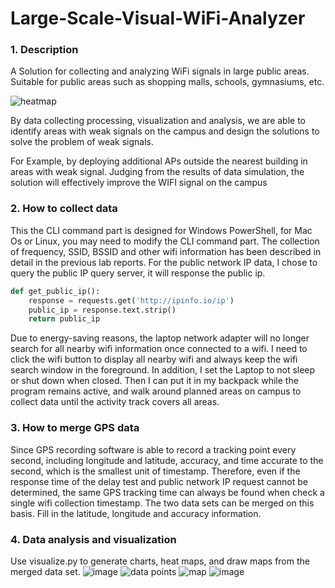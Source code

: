 # Large-Scale-Visual-WiFi-Analyzer

### 1. Description

A Solution for collecting and analyzing WiFi signals in large public areas. Suitable for public areas such as shopping malls, schools, gymnasiums, etc.

![heatmap](https://github.com/Nilyang404/Visual-WiFi-Analyzer/assets/63556313/65564109-f325-4c9a-94cb-c505fa4304fd)

By data collecting processing, visualization and analysis, we are able to  identify areas with weak signals on the campus and design the solutions to solve the problem of weak signals.

For Example, by deploying additional APs outside the nearest building in areas with weak signal. Judging from the results of data simulation, the solution will effectively improve the WIFI signal on the campus

### 2. How to collect data
This the CLI command part is designed for Windows PowerShell, for Mac Os or Linux, you may need to modify the CLI command part.
The collection of frequency, SSID, BSSID and other wifi information has been described in detail in the previous lab reports. For the public network IP data, I chose to query the public IP query server, it will response the public ip.

```python
def get_public_ip():
    response = requests.get('http://ipinfo.io/ip')
    public_ip = response.text.strip()
    return public_ip
```

Due to energy-saving reasons, the laptop network adapter will no longer search for all nearby wifi information once connected to a wifi. I need to click the wifi button to display all nearby wifi and always keep the wifi search window in the foreground. In addition, I set the Laptop to not sleep or shut down when closed. Then I can put it in my backpack while the program remains active, and walk around planned areas on campus to collect data until the activity track covers all areas.

### 3. How to merge GPS data

Since GPS recording software is able to record a tracking point every second, including longitude and latitude, accuracy, and time accurate to the second, which is the smallest unit of timestamp. Therefore, even if the response time of the delay test and public network IP request cannot be determined, the same GPS tracking time can always be found when check a single wifi collection timestamp. The two data sets can be merged on this basis. Fill in the latitude, longitude and accuracy information.

### 4. Data analysis and visualization

Use visualize.py to generate charts, heat maps, and draw maps from the merged data set.
![image](https://github.com/Nilyang404/Visual-WiFi-Analyzer/assets/63556313/7256880d-eaae-40d3-9f69-eeb625d46c30)
![data points](https://github.com/Nilyang404/Visual-WiFi-Analyzer/assets/63556313/59280e6a-01a3-4318-92a4-0a97f66fb6c1)
![map](https://github.com/Nilyang404/Visual-WiFi-Analyzer/assets/63556313/db8f4963-6e83-4f22-9ecf-3ff7788f6e55)
![image](https://github.com/Nilyang404/Visual-WiFi-Analyzer/assets/63556313/aa90917e-42c9-469c-8c68-88734a71b858)


